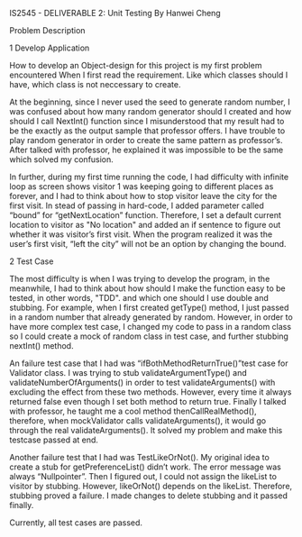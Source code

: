 IS2545 - DELIVERABLE 2: Unit Testing
By Hanwei Cheng

Problem Description

1 Develop Application

How to develop an Object-design for this project is my first problem encountered When I first read the requirement. Like which classes should I have, which class is not neccessary to create.

At the beginning, since I never used the seed to generate random number, I was confused about how many random generator should I created and how should I call NextInt() function since I misunderstood that my result had to be the exactly as the output sample that professor offers. I have trouble to play random generator in order to create the same pattern as professor’s. After talked with professor, he explained it was impossible to be the same which solved my confusion.

In further, during my first time running the code, I had difficulty with infinite loop as screen shows visitor 1 was keeping going to different places as forever, and I had to think about how to stop visitor leave the city for the first visit. In stead of passing in hard-code, I added parameter called “bound” for “getNextLocation” function. Therefore, I set a default current location to visitor as "No location" and added an if sentence to figure out whether it was visitor’s first visit. When the program realized it was the user’s first visit, “left the city” will not be an option by changing the bound.

2 Test Case

The most difficulty is when I was trying to develop the program, in the meanwhile, I had to think about how should I make the function easy to be tested, in other words, "TDD". and which one should I use double and stubbing. For example, when I first created getType() method, I just passed in a random number that already generated by random. However, in order to have more complex test case, I changed my code to pass in a random class so I could create a mock of random class in test case, and further stubbing nextInt() method.

An failure test case that I had was “ifBothMethodReturnTrue()”test case for Validator class. I was trying to stub validateArgumentType() and validateNumberOfArguments() in order to test validateArguments() with excluding the effect from these two methods. However, every time it always returned false even though I set both method to return true. Finally I talked with professor, he taught me a cool method thenCallRealMethod(), therefore, when mockValidator calls validateArguments(), it would go through the real validateArguments(). It solved my problem and make this testcase passed at end.

Another failure test that I had was TestLikeOrNot(). My original idea to create a stub for getPreferenceList() didn’t work. The error message was always “Nullpointer”. Then I figured out, I could not assign the likeList to visitor by stubbing. However, likeOrNot() depends on the likeList. Therefore, stubbing proved a failure. I made changes to delete stubbing and it passed finally.

Currently, all test cases are passed.
